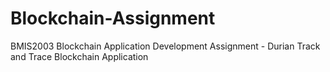 # Blockchain-Assignment
BMIS2003 Blockchain Application Development Assignment - Durian Track and Trace Blockchain Application
